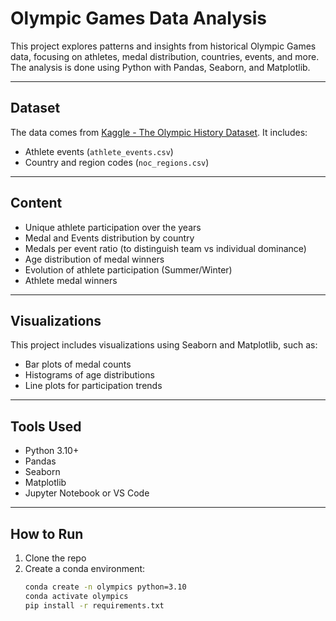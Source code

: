 # Olympic Games Data Analysis

This project explores patterns and insights from historical Olympic Games data, focusing on athletes, medal distribution, countries, events, and more. The analysis is done using Python with Pandas, Seaborn, and Matplotlib.

---

## Dataset

The data comes from [Kaggle - The Olympic History Dataset](https://www.kaggle.com/datasets/heesoo37/120-years-of-olympic-history-athletes-and-results). It includes:
- Athlete events (`athlete_events.csv`)
- Country and region codes (`noc_regions.csv`)

---

## Content

- Unique athlete participation over the years
- Medal and Events distribution by country
- Medals per event ratio (to distinguish team vs individual dominance)
- Age distribution of medal winners
- Evolution of athlete participation (Summer/Winter)
- Athlete medal winners

---

## Visualizations

This project includes visualizations using Seaborn and Matplotlib, such as:
- Bar plots of medal counts
- Histograms of age distributions
- Line plots for participation trends

---

## Tools Used

- Python 3.10+
- Pandas
- Seaborn
- Matplotlib
- Jupyter Notebook or VS Code

---

## How to Run

1. Clone the repo
2. Create a conda environment:
   ```bash
   conda create -n olympics python=3.10
   conda activate olympics
   pip install -r requirements.txt
